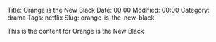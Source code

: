 Title: Orange is the New Black
Date:  00:00
Modified:  00:00
Category: drama
Tags: netflix
Slug: orange-is-the-new-black

This is the content for Orange is the New Black